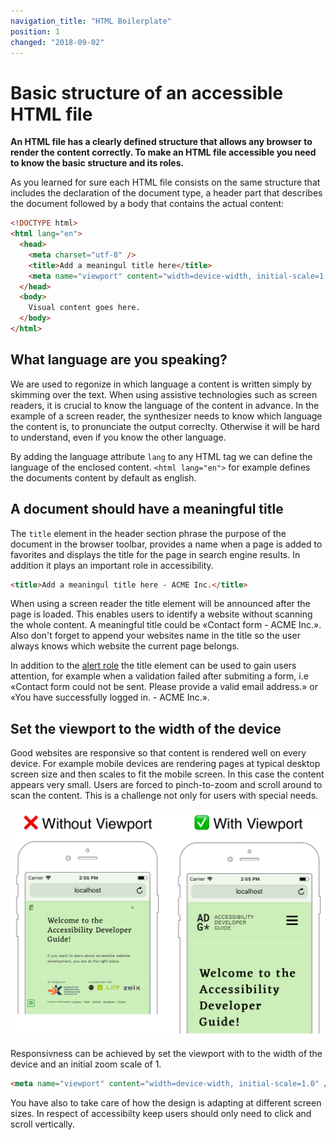```yaml
---
navigation_title: "HTML Boilerplate"
position: 1
changed: "2018-09-02"
---
```


# Basic structure of an accessible HTML file

**An HTML file has a clearly defined structure that allows any browser to render the content correctly. To make an HTML file accessible you need to know the basic structure and its roles.**

As you learned for sure each HTML file consists on the same structure that includes the declaration of the document type, a header part that describes the document followed by a body that contains the actual content:

```html
<!DOCTYPE html>
<html lang="en">
  <head>
    <meta charset="utf-8" />
    <title>Add a meaningul title here</title>
    <meta name="viewport" content="width=device-width, initial-scale=1.0" />
  </head>
  <body>
    Visual content goes here.
  </body>
</html>
```

## What language are you speaking?
We are used to regonize in which language a content is written simply by skimming over the text. When using assistive technologies such as screen readers, it is crucial to know the language of the content in advance. In the example of a screen reader, the synthesizer needs to know which language the content is, to pronunciate the output correclty. Otherwise it will be hard to understand, even if you know the other language.

By adding the language attribute `lang` to any HTML tag we can define the language of the enclosed content. `<html lang="en">` for example defines the documents content by default as english.

## A document should have a meaningful title
The `title` element in the header section phrase the purpose of the document in the browser toolbar, provides a name when a page is added to favorites and displays the title for the page in search engine results. In addition it plays an important role in accessibility.

```html
<title>Add a meaningul title here - ACME Inc.</title>
```

When using a screen reader the title element will be announced after the page is loaded. This enables users to identify a website without scanning the whole content. A meaningful title could be «Contact form - ACME Inc.». Also don't forget to append your websites name in the title so the user always knows which website the current page belongs.

In addition to the <a href="/examples/sensible-aria-usage/alert/">alert role</a> the title element can be used to gain users attention, for example when a validation failed after submiting a form, i.e «Contact form could not be sent. Please provide a valid email address.» or «You have successfully logged in. - ACME Inc.». 

## Set the viewport to the width of the device
Good websites are responsive so that content is rendered well on every device. For example mobile devices are rendering pages at typical desktop screen size and then scales to fit the mobile screen. In this case the content appears very small. Users are forced to pinch-to-zoom and scroll around to scan the content. This is a challenge not only for users with special needs.

![Layout of a website when a viewport is present versus no viewport.](_media/viewport.png)

Responsivness can be achieved by set the viewport with to the width of the device and an initial zoom scale of 1.

```html
<meta name="viewport" content="width=device-width, initial-scale=1.0" />
```

You have also to take care of how the design is adapting at different screen sizes. In respect of accessibilty keep users should only need to click and scroll vertically.
